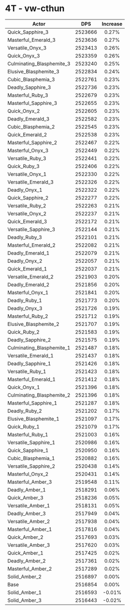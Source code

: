 # 4T - vw-cthun
| Actor | DPS | Increase |
|---|:---:|:---:|
|Quick_Sapphire_3|2523666|0.27%|
|Masterful_Emerald_3|2523636|0.27%|
|Versatile_Onyx_3|2523413|0.26%|
|Quick_Onyx_3|2523359|0.26%|
|Culminating_Blasphemite_3|2523240|0.25%|
|Elusive_Blasphemite_3|2522834|0.24%|
|Cubic_Blasphemia_3|2522761|0.23%|
|Deadly_Sapphire_3|2522736|0.23%|
|Masterful_Ruby_3|2522679|0.23%|
|Masterful_Sapphire_3|2522655|0.23%|
|Quick_Onyx_2|2522605|0.23%|
|Deadly_Emerald_3|2522582|0.23%|
|Cubic_Blasphemia_2|2522545|0.23%|
|Quick_Emerald_2|2522538|0.23%|
|Masterful_Sapphire_2|2522467|0.22%|
|Masterful_Onyx_3|2522449|0.22%|
|Versatile_Ruby_3|2522441|0.22%|
|Quick_Ruby_3|2522406|0.22%|
|Versatile_Onyx_1|2522330|0.22%|
|Versatile_Emerald_3|2522326|0.22%|
|Deadly_Onyx_1|2522322|0.22%|
|Quick_Sapphire_2|2522277|0.22%|
|Versatile_Ruby_2|2522263|0.21%|
|Versatile_Onyx_2|2522237|0.21%|
|Quick_Emerald_3|2522172|0.21%|
|Versatile_Sapphire_3|2522144|0.21%|
|Deadly_Ruby_3|2522101|0.21%|
|Masterful_Emerald_2|2522082|0.21%|
|Deadly_Emerald_1|2522079|0.21%|
|Deadly_Onyx_2|2522057|0.21%|
|Quick_Emerald_1|2522037|0.21%|
|Versatile_Emerald_2|2521903|0.20%|
|Deadly_Emerald_2|2521856|0.20%|
|Masterful_Onyx_1|2521841|0.20%|
|Deadly_Ruby_1|2521773|0.20%|
|Deadly_Onyx_3|2521726|0.19%|
|Masterful_Ruby_2|2521712|0.19%|
|Elusive_Blasphemite_2|2521707|0.19%|
|Quick_Ruby_2|2521583|0.19%|
|Deadly_Sapphire_2|2521575|0.19%|
|Culminating_Blasphemite_1|2521487|0.18%|
|Versatile_Emerald_1|2521437|0.18%|
|Deadly_Sapphire_1|2521426|0.18%|
|Versatile_Ruby_1|2521423|0.18%|
|Masterful_Emerald_1|2521412|0.18%|
|Quick_Onyx_1|2521396|0.18%|
|Culminating_Blasphemite_2|2521396|0.18%|
|Masterful_Sapphire_1|2521287|0.18%|
|Deadly_Ruby_2|2521202|0.17%|
|Elusive_Blasphemite_1|2521097|0.17%|
|Quick_Ruby_1|2521079|0.17%|
|Masterful_Ruby_1|2521003|0.16%|
|Versatile_Sapphire_1|2520986|0.16%|
|Quick_Sapphire_1|2520950|0.16%|
|Cubic_Blasphemia_1|2520882|0.16%|
|Versatile_Sapphire_2|2520438|0.14%|
|Masterful_Onyx_2|2520431|0.14%|
|Masterful_Amber_3|2519548|0.11%|
|Deadly_Amber_1|2518291|0.06%|
|Quick_Amber_3|2518236|0.05%|
|Versatile_Amber_1|2518131|0.05%|
|Deadly_Amber_3|2517949|0.04%|
|Versatile_Amber_2|2517938|0.04%|
|Masterful_Amber_1|2517816|0.04%|
|Quick_Amber_2|2517693|0.03%|
|Versatile_Amber_3|2517620|0.03%|
|Quick_Amber_1|2517425|0.02%|
|Deadly_Amber_2|2517361|0.02%|
|Masterful_Amber_2|2517289|0.02%|
|Solid_Amber_2|2516897|0.00%|
|Base|2516854|0.00%|
|Solid_Amber_1|2516593|-0.01%|
|Solid_Amber_3|2516443|-0.02%|
